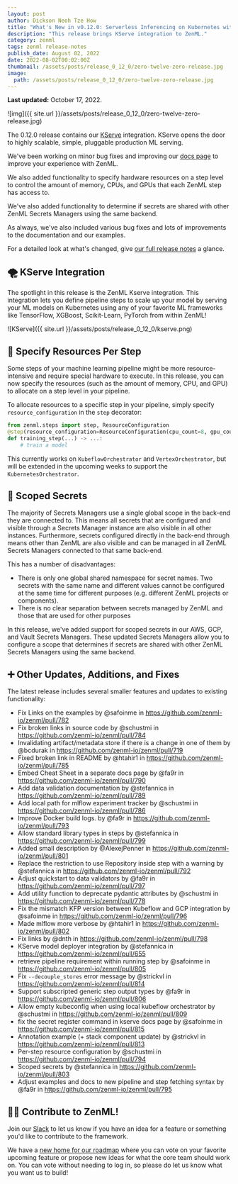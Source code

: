 ```yaml
---
layout: post
author: Dickson Neoh Tze How
title: "What's New in v0.12.0: Serverless Inferencing on Kubernetes with KServe"
description: "This release brings KServe integration to ZenML."
category: zenml
tags: zenml release-notes
publish_date: August 02, 2022
date: 2022-08-02T00:02:00Z
thumbnail: /assets/posts/release_0_12_0/zero-twelve-zero-release.jpg
image:
  path: /assets/posts/release_0_12_0/zero-twelve-zero-release.jpg
---
```


**Last updated:** October 17, 2022.

![img]({{ site.url }}/assets/posts/release_0_12_0/zero-twelve-zero-release.jpg)

The 0.12.0 release contains our [KServe](https://github.com/kserve/kserve) integration. KServe opens the door to highly scalable, simple, pluggable production ML serving.

We've been working on minor bug fixes and improving our [docs page](https://docs.zenml.io/) to improve your experience with ZenML.

We also added functionality to specify hardware resources on a step level to control the amount of memory, CPUs, and GPUs that each ZenML step has access to. 

We've also added functionality to determine if secrets are shared with other ZenML Secrets Managers using the same backend.

As always, we've also included various bug fixes and lots of improvements to the documentation and our examples.

For a detailed look at what's changed, give [our full release notes](https://github.com/zenml-io/zenml/releases/tag/0.12.0) a glance.

## 🌪 KServe Integration
The spotlight in this release is the ZenML Kserve integration.
This integration lets you define pipeline steps to scale up your model by serving your ML models on Kubernetes using any of your favorite ML frameworks like TensorFlow, XGBoost, Scikit-Learn, PyTorch from within ZenML!

![KServe]({{ site.url }}/assets/posts/release_0_12_0/kserve.png)


## 📌 Specify Resources Per Step

Some steps of your machine learning pipeline might be more resource-intensive and require special hardware to execute.
In this release, you can now specify the resources (such as the amount of memory, CPU, and GPU) to allocate on a step level in your pipeline.

To allocate resources to a specific step in your pipeline, simply specify `resource_configuration` in the `step` decorator:

```python
from zenml.steps import step, ResourceConfiguration
@step(resource_configuration=ResourceConfiguration(cpu_count=8, gpu_count=2))
def training_step(...) -> ...:
    # train a model
```

This currently works on `KubeflowOrchestrator` and `VertexOrchestrator`, but will be extended in the upcoming weeks to support the `KubernetesOrchestrator`.

## 🤫 Scoped Secrets

The majority of Secrets Managers use a single global scope in the back-end they are connected to.
This means all secrets that are configured and visible through a Secrets Manager instance are also visible in all other instances. Furthermore, secrets configured directly in the back-end through means other than ZenML are also visible and can be managed in all ZenML Secrets Managers connected to that same back-end. 

This has a number of disadvantages:

+ There is only one global shared namespace for secret names. Two secrets with the same name and different values cannot be configured at the same time for different purposes (e.g. different ZenML projects or components).
+ There is no clear separation between secrets managed by ZenML and those that are used for other purposes

In this release, we've added support for scoped secrets in our AWS, GCP, and Vault Secrets Managers. These updated Secrets Managers allow you to configure a scope that determines if secrets are shared with other ZenML Secrets Managers using the same backend.


## ➕ Other Updates, Additions, and Fixes

The latest release includes several smaller features and updates to existing functionality:


* Fix Links on the examples by @safoinme in https://github.com/zenml-io/zenml/pull/782
* Fix broken links in source code by @schustmi in https://github.com/zenml-io/zenml/pull/784
* Invalidating artifact/metadata store if there is a change in one of them by @bcdurak in https://github.com/zenml-io/zenml/pull/719
* Fixed broken link in README by @htahir1 in https://github.com/zenml-io/zenml/pull/785
* Embed Cheat Sheet in a separate docs page by @fa9r in https://github.com/zenml-io/zenml/pull/790
* Add data validation documentation by @stefannica in https://github.com/zenml-io/zenml/pull/789
* Add local path for mlflow experiment tracker by @schustmi in https://github.com/zenml-io/zenml/pull/786
* Improve Docker build logs. by @fa9r in https://github.com/zenml-io/zenml/pull/793
* Allow standard library types in steps by @stefannica in https://github.com/zenml-io/zenml/pull/799
* Added small description by @AlexejPenner in https://github.com/zenml-io/zenml/pull/801
* Replace the restriction to use Repository inside step with a warning by @stefannica in https://github.com/zenml-io/zenml/pull/792
* Adjust quickstart to data validators by @fa9r in https://github.com/zenml-io/zenml/pull/797
* Add utility function to deprecate pydantic attributes by @schustmi in https://github.com/zenml-io/zenml/pull/778
* Fix the mismatch KFP version between Kubeflow and GCP integration by @safoinme in https://github.com/zenml-io/zenml/pull/796
* Made mlflow more verbose by @htahir1 in https://github.com/zenml-io/zenml/pull/802
* Fix links by @dnth in https://github.com/zenml-io/zenml/pull/798
* KServe model deployer integration by @stefannica in https://github.com/zenml-io/zenml/pull/655
* retrieve pipeline requirement within running step by @safoinme in https://github.com/zenml-io/zenml/pull/805
* Fix `--decouple_stores` error message by @strickvl in https://github.com/zenml-io/zenml/pull/814
* Support subscripted generic step output types by @fa9r in https://github.com/zenml-io/zenml/pull/806
* Allow empty kubeconfig when using local kubeflow orchestrator by @schustmi in https://github.com/zenml-io/zenml/pull/809
* fix the secret register command in kserve docs page by @safoinme in https://github.com/zenml-io/zenml/pull/815
* Annotation example (+ stack component update) by @strickvl in https://github.com/zenml-io/zenml/pull/813
* Per-step resource configuration by @schustmi in https://github.com/zenml-io/zenml/pull/794
* Scoped secrets by @stefannica in https://github.com/zenml-io/zenml/pull/803
* Adjust examples and docs to new pipeline and step fetching syntax by @fa9r in https://github.com/zenml-io/zenml/pull/795


## 👩‍💻 Contribute to ZenML!

Join our [Slack](https://zenml.io/slack-invite/) to let us know if you have an
idea for a feature or something you'd like to contribute to the framework.

We have a [new home for our roadmap](https://zenml.io/roadmap) where you can vote on your favorite upcoming
feature or propose new ideas for what the core team should work on. You can vote
without needing to log in, so please do let us know what you want us to build!

<!-- [Photo by <a href="https://unsplash.com/photos/8joHt2OJTKA?utm_source=unsplash&utm_medium=referral&utm_content=creditCopyText">Wengang Zhai</a> on <a href="https://unsplash.com/s/photos/balloons?utm_source=unsplash&utm_medium=referral&utm_content=creditCopyText">Unsplash</a>] -->
